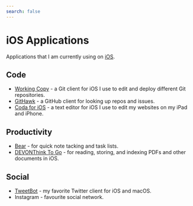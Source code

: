 ```yaml
---
search: false
---
```


# iOS Applications

Applications that I am currently using on [iOS][1].

## Code

-   [Working Copy][2] - a Git client for iOS I use to edit and deploy different Git repositories.
-   [GitHawk][3] - a GitHub client for looking up repos and issues.
-   [Coda for iOS][7] - a text editor for iOS I use to edit my websites on my iPad and iPhone.

## Productivity

-   [Bear][4] - for quick note tacking and task lists.
-   [DEVONThink To Go][5] - for reading, storing, and indexing PDFs and other documents in iOS.

## Social

-   [TweetBot][6] - my favorite Twitter client for iOS and macOS.
-   Instagram - favourite social network.

[1]: ../ios/README.md

[2]: https://workingcopyapp.com/

[3]: http://githawk.com/

[4]: https://bear.app/

[5]: https://www.devontechnologies.com/products/devonthink/devonthink-to-go.html

[6]: https://tapbots.com/tweetbot/

[7]: https://panic.com/coda-ios/
